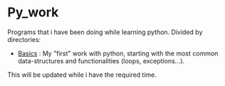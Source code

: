 # Py_work
Programs that i have been doing while learning python. Divided by directories:

- [Basics](https://github.com/DidacDV/Py_work/tree/main/Basics) : My "first" work with python, starting with the most common data-structures and functionalities (loops, exceptions...).

This will be updated while i have the required time.
